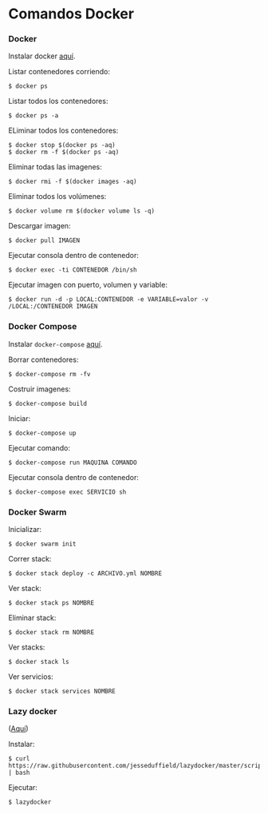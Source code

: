 # Comandos Docker

### Docker

Instalar docker [aquí](https://docs.docker.com/engine/install/ubuntu/).

Listar contenedores corriendo:
```
$ docker ps
```

Listar todos los contenedores:
```
$ docker ps -a
```

ELiminar todos los contenedores:
```
$ docker stop $(docker ps -aq)
$ docker rm -f $(docker ps -aq)
```

Eliminar todas las imagenes:
```
$ docker rmi -f $(docker images -aq)
```

Eliminar todos los volúmenes:
```
$ docker volume rm $(docker volume ls -q)
```

Descargar imagen:
```
$ docker pull IMAGEN
```

Ejecutar consola dentro de contenedor:
```
$ docker exec -ti CONTENEDOR /bin/sh
```

Ejecutar imagen con puerto, volumen y variable:
```
$ docker run -d -p LOCAL:CONTENEDOR -e VARIABLE=valor -v /LOCAL:/CONTENEDOR IMAGEN
```

### Docker Compose

Instalar `docker-compose` [aquí](https://docs.docker.com/compose/install/).

Borrar contenedores:
```
$ docker-compose rm -fv
```

Costruir imagenes:
```
$ docker-compose build
```

Iniciar:
```
$ docker-compose up
```

Ejecutar comando:
```
$ docker-compose run MAQUINA COMANDO
```

Ejecutar consola dentro de contenedor:
```
$ docker-compose exec SERVICIO sh
```

### Docker Swarm

Inicializar:
```
$ docker swarm init  
```

Correr stack:
```
$ docker stack deploy -c ARCHIVO.yml NOMBRE
```

Ver stack:
```
$ docker stack ps NOMBRE
```

Eliminar stack:
```
$ docker stack rm NOMBRE
```

Ver stacks:
```
$ docker stack ls
```

Ver servicios:
```
$ docker stack services NOMBRE
```

### Lazy docker

([Aquí](https://github.com/jesseduffield/lazydocker))

Instalar:
```
$ curl https://raw.githubusercontent.com/jesseduffield/lazydocker/master/scripts/install_update_linux.sh | bash
```

Ejecutar:
```
$ lazydocker
```
